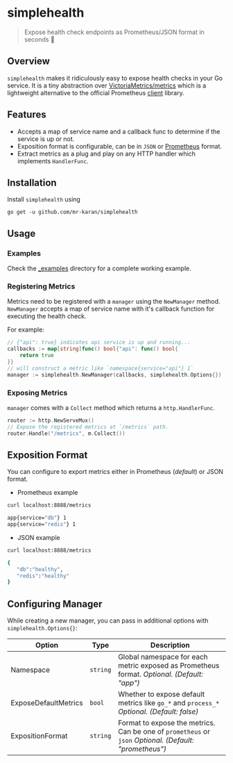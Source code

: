 # simplehealth
> Expose health check endpoints as Prometheus/JSON format in seconds 💫

## Overview
`simplehealth` makes it ridiculously easy to expose health checks in your Go service. It is a tiny abstraction over [VictoriaMetrics/metrics](https://github.com/VictoriaMetrics/metrics) which is a lightweight alternative to the official Prometheus [client](https://github.com/prometheus/client_golang) library.

## Features
- Accepts a map of service name and a callback func to determine if the service is up or not.
- Exposition format is configurable, can be in `JSON` or [Prometheus](https://prometheus.io/docs/instrumenting/writing_exporters/) format.
- Extract metrics as a plug and play on any HTTP handler which implements `HandlerFunc`.

## Installation
Install `simplehealth` using

```
go get -u github.com/mr-karan/simplehealth
```

## Usage

### Examples

Check the [_examples](/_examples) directory for a complete working example.

### Registering Metrics

Metrics need to be registered with a `manager` using the `NewManager` method.
`NewManager` accepts a map of service name with it's callback function for executing the health check.

For example:

```go
// {"api": true} indicates api service is up and running...
callbacks := map[string]func() bool{"api": func() bool{
	return true
}}
// will construct a metric like `namespace{service="api"} 1`
manager := simplehealth.NewManager(callbacks, simplehealth.Options{})
```

### Exposing Metrics

`manager` comes with a `Collect` method which returns a `http.HandlerFunc`.

```go
router := http.NewServeMux()
// Expose the registered metrics at `/metrics` path.
router.Handle("/metrics", m.Collect())
```

## Exposition Format

You can configure to export metrics either in Prometheus (_default_) or JSON format.

- Prometheus example

```bash
curl localhost:8888/metrics

app{service="db"} 1
app{service="redis"} 1
```

- JSON example

```bash
curl localhost:8888/metrics

{ 
   "db":"healthy",
   "redis":"healthy"
}
```

## Configuring Manager

While creating a new manager, you can pass in additional options with `simplehealth.Options{}`:

| Option       | Type                           | Description                                                                                                                                               |
| ------------ | -------------------------------- | ------------------------------------------------------------------------------------------------------------------------------------------------|
| Namespace        | `string`                  | Global namespace for each metric exposed as Prometheus format. _Optional. (Default: "app")_        |                     
| ExposeDefaultMetrics | `bool`                  |  Whether to expose default metrics like `go_*` and `process_*` _Optional. (Default: false)_  |
| ExpositionFormat | `string`                  | Format to expose the metrics. Can be one of `prometheus` or `json` _Optional. (Default: "prometheus")_ |
